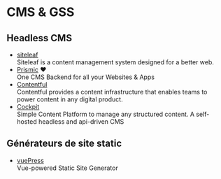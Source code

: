 # CMS & GSS

## Headless CMS

- [siteleaf](https://www.siteleaf.com)  
Siteleaf is a content management system designed for a better web.
- [Prismic](https://prismic.io) ♥  
One CMS Backend for all your Websites & Apps
- [Contentful](https://www.contentful.com)  
Contentful provides a content infrastructure that enables teams to power content in any digital product.
- [Cockpit](https://getcockpit.com)  
Simple Content Platform to manage any structured content. A self-hosted headless and api-driven CMS

## Générateurs de site static
- [vuePress](https://vuepress.vuejs.org)  
Vue-powered Static Site Generator
